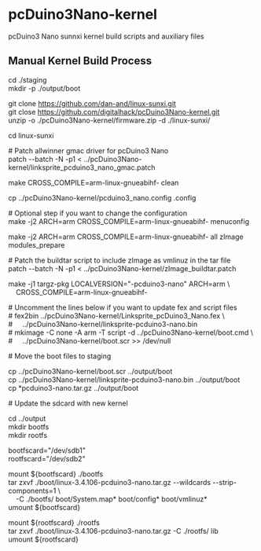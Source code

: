 # pcDuino3Nano-kernel

pcDuino3 Nano sunnxi kernel build scripts and auxiliary files

Manual Kernel Build Process
---------------------------

cd ./staging  
mkdir -p ./output/boot  

git clone https://github.com/dan-and/linux-sunxi.git  
git close https://github.com/digitalhack/pcDuino3Nano-kernel.git  
unzip -o ./pcDuino3Nano-kernel/firmware.zip -d ./linux-sunxi/  

cd linux-sunxi

\# Patch allwinner gmac driver for pcDuino3 Nano  
patch --batch -N -p1 < ../pcDuino3Nano-kernel/linksprite_pcduino3_nano_gmac.patch  

make CROSS_COMPILE=arm-linux-gnueabihf- clean  

cp ../pcDuino3Nano-kernel/pcduino3_nano.config .config  

\# Optional step if you want to change the configuration  
make -j2 ARCH=arm CROSS_COMPILE=arm-linux-gnueabihf- menuconfig    

make -j2 ARCH=arm CROSS_COMPILE=arm-linux-gnueabihf- all zImage modules_prepare  

\# Patch the buildtar script to include zImage as vmlinuz in the tar file  
patch --batch -N -p1 < ../pcDuino3Nano-kernel/zImage_buildtar.patch  

make -j1 targz-pkg LOCALVERSION="-pcduino3-nano" ARCH=arm \\  
&nbsp;&nbsp;&nbsp;&nbsp;CROSS_COMPILE=arm-linux-gnueabihf-    

\# Uncomment the lines below if you want to update fex and script files  
\# fex2bin ../pcDuino3Nano-kernel/Linksprite_pcDuino3_Nano.fex \\  
\# &nbsp;&nbsp;&nbsp;&nbsp;../pcDuino3Nano-kernel/linksprite-pcduino3-nano.bin  
\# mkimage -C none -A arm -T script -d ../pcDuino3Nano-kernel/boot.cmd \\  
\# &nbsp;&nbsp;&nbsp;&nbsp;../pcDuino3Nano-kernel/boot.scr >> /dev/null  

\# Move the boot files to staging  

cp ../pcDuino3Nano-kernel/boot.scr ../output/boot  
cp ../pcDuino3Nano-kernel/linksprite-pcduino3-nano.bin ../output/boot  
cp *pcduino3-nano.tar.gz ../output/boot  

\# Update the sdcard with new kernel  

cd ../output  
mkdir bootfs  
mkdir rootfs  

bootfscard="/dev/sdb1"  
rootfscard="/dev/sdb2"  

mount ${bootfscard} ./bootfs  
tar zxvf ./boot/linux-3.4.106-pcduino3-nano.tar.gz --wildcards --strip-components=1 \\  
&nbsp;&nbsp;&nbsp;&nbsp;-C ./bootfs/ boot/System.map*   boot/config* boot/vmlinuz*  
umount ${bootfscard}  

mount ${rootfscard} ./rootfs  
tar zxvf ./boot/linux-3.4.106-pcduino3-nano.tar.gz -C ./rootfs/ lib  
umount ${rootfscard}  
